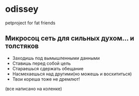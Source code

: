 # odissey
petproject for fat friends

## Микросоц сеть для сильных духом... и толстяков
* Заходишь под вымышленными данными
* Ставишь перед собой цель
* Стараешься сдержать обещание 
* Насмехаешься над другими(но можешь и восхититься)
* Твои кореша тоже не дремлют!

(все написано на коленке)
